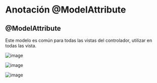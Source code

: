 # Anotación @ModelAttribute 

## @ModelAttribute

Este modelo es común para todas las vistas del controlador, utilizar en todas las vista. 

![image](https://user-images.githubusercontent.com/31961588/218345400-f0e83dca-87a9-4636-9843-d30f8c198863.png)


![image](https://user-images.githubusercontent.com/31961588/218345751-9af6985c-f7d8-4b83-8f05-a2ab6f9de93d.png)


![image](https://user-images.githubusercontent.com/31961588/218345775-fa48aaab-542f-4ec8-9c48-9b4057da2c51.png)
